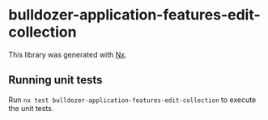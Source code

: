 # bulldozer-application-features-edit-collection

This library was generated with [Nx](https://nx.dev).

## Running unit tests

Run `nx test bulldozer-application-features-edit-collection` to execute the unit tests.
